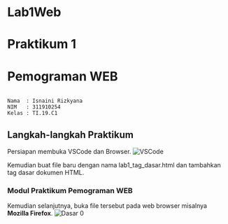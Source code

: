 # Lab1Web

# Praktikum 1

# Pemograman WEB

~~~

Nama  : Isnaini Rizkyana
NIM   : 311910254
Kelas : TI.19.C1
~~~
## Langkah-langkah Praktikum
Persiapan membuka VSCode dan Browser.
![VSCode](https://user-images.githubusercontent.com/81541764/113438810-831df480-9413-11eb-8b22-9707c889a216.JPG)

Kemudian buat file baru dengan nama lab1_tag_dasar.html dan tambahkan tag dasar dokumen HTML.

### Modul Praktikum Pemograman WEB

Kemudian selanjutnya, buka file tersebut pada web browser misalnya **Mozilla Firefox**.
![Dasar 0](https://user-images.githubusercontent.com/81541764/113439399-b1500400-9414-11eb-976b-8b942d61fdb2.JPG)
